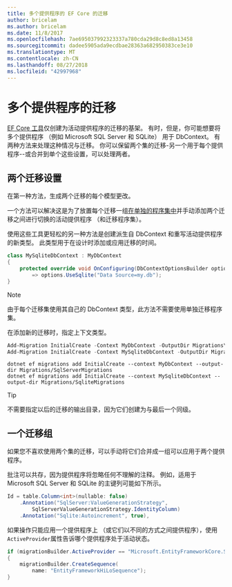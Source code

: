 ```yaml
---
title: 多个提供程序的 EF Core 的迁移
author: bricelam
ms.author: bricelam
ms.date: 11/8/2017
ms.openlocfilehash: 7ae695037992323337a780cda29d8c8ed8a13458
ms.sourcegitcommit: dadee5905ada9ecdbae28363a682950383ce3e10
ms.translationtype: MT
ms.contentlocale: zh-CN
ms.lasthandoff: 08/27/2018
ms.locfileid: "42997968"
---
```

<a name="migrations-with-multiple-providers"></a>多个提供程序的迁移
==================================
[EF Core 工具][ 1]仅创建为活动提供程序的迁移的基架。 有时，但是，你可能想要将多个提供程序 （例如 Microsoft SQL Server 和 SQLite） 用于 DbContext。 有两种方法来处理这种情况与迁移。 你可以保留两个集的迁移-另一个用于每个提供程序--或合并到单个这些设置，可以处理两者。

<a name="two-migration-sets"></a>两个迁移设置
------------------
在第一种方法，生成两个迁移的每个模型更改。

一个方法可以解决这是为了放置每个迁移一组[在单独的程序集中][ 2]并手动添加两个迁移之间进行切换的活动提供程序 （和迁移程序集）。

使用这些工具更轻松的另一种方法是创建派生自 DbContext 和重写活动提供程序的新类型。 此类型用于在设计时添加或应用迁移的时间。

``` csharp
class MySqliteDbContext : MyDbContext
{
    protected override void OnConfiguring(DbContextOptionsBuilder options)
        => options.UseSqlite("Data Source=my.db");
}
```

> [!NOTE]
> 由于每个迁移集使用其自己的 DbContext 类型，此方法不需要使用单独迁移程序集。

在添加新的迁移时，指定上下文类型。

``` powershell
Add-Migration InitialCreate -Context MyDbContext -OutputDir Migrations\SqlServerMigrations
Add-Migration InitialCreate -Context MySqliteDbContext -OutputDir Migrations\SqliteMigrations
```
``` Console
dotnet ef migrations add InitialCreate --context MyDbContext --output-dir Migrations/SqlServerMigrations
dotnet ef migrations add InitialCreate --context MySqliteDbContext --output-dir Migrations/SqliteMigrations
```

> [!TIP]
> 不需要指定以后的迁移的输出目录，因为它们创建为与最后一个同级。

<a name="one-migration-set"></a>一个迁移组
-----------------
如果您不喜欢使用两个集的迁移，可以手动将它们合并成一组可以应用于两个提供程序。

批注可以共存，因为提供程序将忽略任何不理解的注释。 例如，适用于 Microsoft SQL Server 和 SQLite 的主键列可能如下所示。

``` csharp
Id = table.Column<int>(nullable: false)
    .Annotation("SqlServer:ValueGenerationStrategy",
        SqlServerValueGenerationStrategy.IdentityColumn)
    .Annotation("Sqlite:Autoincrement", true),
```

如果操作只能应用一个提供程序上 （或它们以不同的方式之间提供程序），使用`ActiveProvider`属性告诉哪个提供程序处于活动状态。

``` csharp
if (migrationBuilder.ActiveProvider == "Microsoft.EntityFrameworkCore.SqlServer")
{
    migrationBuilder.CreateSequence(
        name: "EntityFrameworkHiLoSequence");
}
```


  [1]: ../../miscellaneous/cli/index.md
  [2]: projects.md

